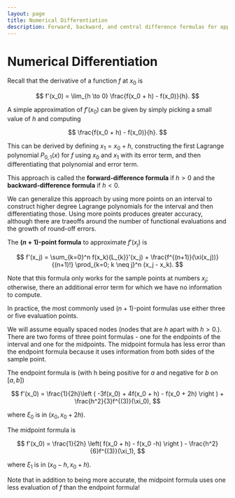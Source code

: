 ```yaml
---
layout: page
title: Numerical Differentiation
description: Forward, backward, and central difference formulas for approximating derivatives, including multi-point methods based on Lagrange polynomial differentiation.
---
```


# Numerical Differentiation

Recall that the derivative of a function $f$ at $x_0$ is

$$ f'(x_0) = \lim_{h \to 0} \frac{f(x_0 + h) - f(x_0)}{h}. $$

A simple approximation of $f'(x_0)$ can be given by simply picking a small value of $h$ and computing

$$ \frac{f(x_0 + h) - f(x_0)}{h}. $$

This can be derived by defining $x_1 = x_0 + h$, constructing the first Lagrange polynomial $P_{0,1}(x)$ for $f$ using $x_0$ and $x_1$ with its error term, and then differentiating that polynomial and error term.

This approach is called the **forward-difference formula** if $h > 0$ and the **backward-difference formula** if $h < 0.$ 

We can generalize this approach by using more points on an interval to construct higher degree Lagrange polynomials for the interval and then differentiating those. Using more points produces greater accuracy, although there are traeoffs around the number of functional evaluations and the growth of round-off errors.

The **$(n+1)$-point formula** to approximate $f'(x_j)$ is

$$ f'(x_j) = \sum_{k=0}^n f(x_k){L_{k}}'(x_j) + \frac{f^{(n+1)}(\xi(x_j))}{(n+1)!} \prod_{k=0; k \neq j}^n (x_j - x_k). $$

Note that this formula only works for the sample points at numbers $x_j$; otherwise, there an additional error term for which we have no information to compute.

In practice, the most commonly used $(n+1)$-point formulas use either three or five evaluation points.

We will assume equally spaced nodes (nodes that are $h$ apart with $h > 0.$). There are two forms of three point formulas - one for the endpoints of the interval and one for the midpoints. The midpoint formula has less error than the endpoint formula because it uses information from both sides of the sample point.

The endpoint formula is (with h being positive for $a$ and negative for $b$ on $[a, b]$)

$$ f'(x_0) = \frac{1}{2h}\left ( -3f(x_0) + 4f(x_0 + h) - f(x_0 + 2h) \right ) + \frac{h^2}{3}f^{(3)}(\xi_0), $$

where $\xi_0$ is in $(x_0, x_0 + 2h).$

The midpoint formula is

$$ f'(x_0) = \frac{1}{2h} \left( f(x_0 + h) - f(x_0 -h) \right ) - \frac{h^2}{6}f^{(3)}(\xi_1), $$

where $\xi_1$ is in $(x_0 - h, x_0 + h).$

Note that in addition to being more accurate, the midpoint formula uses one less evaluation of $f$ than the endpoint formula!

